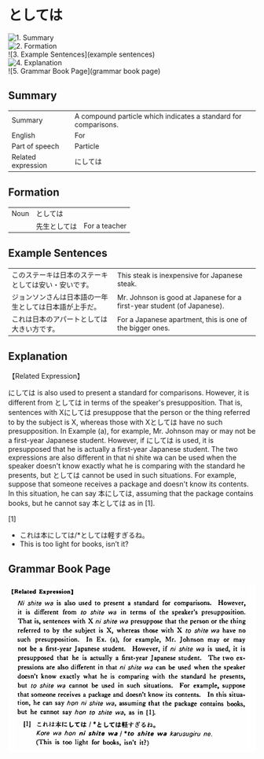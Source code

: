 # としては

![1. Summary](summary)<br>
![2. Formation](formation)<br>
![3. Example Sentences](example sentences)<br>
![4. Explanation](explanation)<br>
![5. Grammar Book Page](grammar book page)<br>


## Summary

<table><tr>   <td>Summary</td>   <td>A compound particle which indicates a standard for comparisons.</td></tr><tr>   <td>English</td>   <td>For</td></tr><tr>   <td>Part of speech</td>   <td>Particle</td></tr><tr>   <td>Related expression</td>   <td>にしては</td></tr></table>

## Formation

<table class="table"> <tbody><tr class="tr head"> <td class="td"><span class="bold"><span>Noun</span></span></td> <td class="td"><span class="concept">としては</span> </td> <td class="td"><span>&nbsp;</span></td> </tr> <tr class="tr"> <td class="td"><span>&nbsp;</span></td> <td class="td"><span>先生<span class="concept">としては</span></span> </td> <td class="td"><span>For    a teacher</span></td> </tr></tbody></table>

## Example Sentences

<table><tr>   <td>このステーキは日本のステーキとしては安い・安いです。</td>   <td>This steak is inexpensive for Japanese steak.</td></tr><tr>   <td>ジョンソンさんは日本語の一年生としては日本語が上手だ。</td>   <td>Mr. Johnson is good at Japanese for a first-year student (of Japanese).</td></tr><tr>   <td>これは日本のアパートとしては大きい方です。</td>   <td>For a Japanese apartment, this is one of the bigger ones.</td></tr></table>

## Explanation

<p>【Related Expression】</p>  <p>にしては is also used to present a standard for comparisons. However, it is different from <span class="cloze">としては</span> in terms of the speaker's presupposition. That is, sentences with Xにしては presuppose that the person or the thing referred to by the subject is X, whereas those with X<span class="cloze">としては</span> have no such presupposition. In Example (a), for example, Mr. Johnson may or may not be a first-year Japanese student. However, if にしては is used, it is presupposed that he is actually a first-year Japanese student. The two expressions are also different in that ni shite wa can be used when the speaker doesn't know exactly what he is comparing with the standard he presents, but <span class="cloze">としては</span> cannot be used in such situations. For example, suppose that someone receives a package and doesn't know its contents. In this situation, he can say 本にしては, assuming that the package contains books, but he cannot say 本<span class="cloze">としては</span> as in [1].</p>  <p>[1]</p>  <ul> <li>これは本にしては/*<span class="cloze">としては</span>軽すぎるね。</li> <li>This is too light for books, isn’t it?</li> </ul>

## Grammar Book Page

![](../img/Basicとしては.png)

